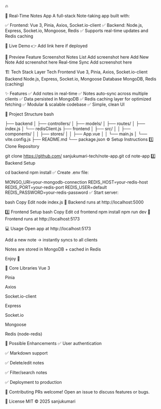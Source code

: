 🔥

📝 Real-Time Notes App
A full-stack Note-taking app built with:

✅ Frontend: Vue 3, Pinia, Axios, Socket.io-client
✅ Backend: Node.js, Express, Socket.io, Mongoose, Redis
✅ Supports real-time updates and Redis caching

🚀 Live Demo
👉 Add link here if deployed

📸 Preview
Feature	Screenshot
Notes List	Add screenshot here
Add New Note	Add screenshot here
Real-time Sync	Add screenshot here

🏗️ Tech Stack
Layer	Tech
Frontend	Vue 3, Pinia, Axios, Socket.io-client
Backend	Node.js, Express, Socket.io, Mongoose
Database	MongoDB, Redis (caching)

✨ Features
✅ Add notes in real-time
✅ Notes auto-sync across multiple clients
✅ Data persisted in MongoDB
✅ Redis caching layer for optimized fetching
✅ Modular & scalable codebase
✅ Simple, clean UI

📂 Project Structure
bash


├── backend
│   ├── controllers/
│   ├── models/
│   ├── routes/
│   ├── index.js
│   └── redisClient.js
├── frontend
│   ├── src/
│   │   ├── components/
│   │   ├── stores/
│   │   ├── App.vue
│   │   └── main.js
│   └── vite.config.js
├── README.md
└── package.json
⚙️ Setup Instructions
1️⃣ Clone Repository

git clone https://github.com/ sanjukumari-tech/note-app.git
cd note-app
2️⃣ Backend Setup

cd backend
npm install
✅ Create .env file:


MONGO_URI=your-mongodb-connection
REDIS_HOST=your-redis-host
REDIS_PORT=your-redis-port
REDIS_USER=default
REDIS_PASSWORD=your-redis-password
✅ Start server:

bash
Copy
Edit
node index.js
📝 Backend runs at http://localhost:5000

3️⃣ Frontend Setup
bash
Copy
Edit
cd frontend
npm install
npm run dev
📝 Frontend runs at http://localhost:5173

💻 Usage
Open app at http://localhost:5173

Add a new note → instantly syncs to all clients

Notes are stored in MongoDB + cached in Redis

Enjoy 🎉

🧩 Core Libraries
Vue 3

Pinia

Axios

Socket.io-client

Express

Socket.io

Mongoose

Redis (node-redis)

📌 Possible Enhancements
✅ User authentication

✅ Markdown support

✅ Delete/edit notes

✅ Filter/search notes

✅ Deployment to production

🙌 Contributing
PRs welcome! Open an issue to discuss features or bugs.

📄 License
MIT © 2025 sanjukumari